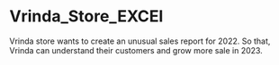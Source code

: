 # Vrinda_Store_EXCEl
Vrinda store wants to create an unusual sales report for 2022. So that, Vrinda can understand their customers and grow more sale in 2023.
